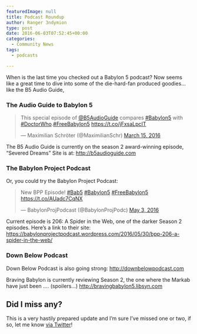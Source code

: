 ```yaml
---
featuredImage: null
title: Podcast Roundup
author: Ranger 3ndymion
type: post
date: 2016-06-03T07:52:45+00:00
categories:
  - Community News
tags:
  - podcasts

---
```

When is the last time you checked out a Babylon 5 podcast? Now seems like a great time to dive into some of the die-hard-fan produced goodies&#8230; like the B5 Audio Guide,

### The Audio Guide to Babylon 5

<blockquote class="twitter-tweet" data-lang="en">
  <p lang="en" dir="ltr">
    This special episode of <a href="https://twitter.com/B5AudioGuide">@B5AudioGuide</a> compares <a href="https://twitter.com/hashtag/Babylon5?src=hash">#Babylon5</a> with <a href="https://twitter.com/hashtag/DoctorWho?src=hash">#DoctorWho</a>.<a href="https://twitter.com/hashtag/FreeBabylon5?src=hash">#FreeBabylon5</a> <a href="https://t.co/jFxsaLpcIT">https://t.co/jFxsaLpcIT</a>
  </p>

  <p>
    &mdash; Maximilian Schröter (@MaximilianSchr) <a href="https://twitter.com/MaximilianSchr/status/709680839219662848">March 15, 2016</a>
  </p>
</blockquote>



The B5 Audio Guide is currently on the season 2 award-winning episode, &#8220;Severed Dreams&#8221; Site is at: http://b5audioguide.com

### The Babylon Project Podcast

Or, you could try the Babylon Project Podcast:

<blockquote class="twitter-tweet" data-lang="en">
  <p lang="en" dir="ltr">
    New BPP Episode! <a href="https://twitter.com/hashtag/Bab5?src=hash">#Bab5</a> <a href="https://twitter.com/hashtag/Babylon5?src=hash">#Babylon5</a> <a href="https://twitter.com/hashtag/FreeBabylon5?src=hash">#FreeBabylon5</a> <a href="https://t.co/AUadc7CqNX">https://t.co/AUadc7CqNX</a>
  </p>

  <p>
    &mdash; BabylonProjPodcast (@BabylonProjPodc) <a href="https://twitter.com/BabylonProjPodc/status/727316116066824192">May 3, 2016</a>
  </p>
</blockquote>



Current episode is 206: A Spider in the Web, one of the darker Season 2 episodes. Here&#8217;s a link to their site: https://babylonprojectpodcast.wordpress.com/2016/05/30/bpp-206-a-spider-in-the-web/

### Down Below Podcast

Down Below Podcast is also going strong: http://downbelowpodcast.com

Braving Babylon is currently reviewing Season 2, the one where the Markab have just been &#8230;. (spoilers&#8230;) http://bravingbabylon5.libsyn.com

## Did I miss any?

This is a very hastily prepared update and I&#8217;m sure I&#8217;ve missed one or two, if so, let me know [via Twitter][1]!

 [1]: http://twitter.com/muzzlehatch_
